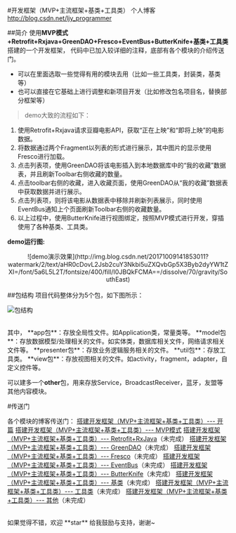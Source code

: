 #开发框架（MVP+主流框架+基类+工具类）
个人博客 http://blog.csdn.net/ljy_programmer

##简介
使用**MVP模式+Retrofit+Rxjava+GreenDAO+Fresco+EventBus+ButterKnife+基类+工具类**搭建的一个开发框架，
代码中已加入较详细的注释，底部有各个模块的介绍传送门。


- 可以在里面选取一些觉得有用的模块去用（比如一些工具类，封装类，基类等）
- 也可以直接在它基础上进行调整和新项目开发（比如修改包名项目名，替换部分框架等）

>demo大致的流程如下：
1. 使用Retrofit+Rxjava请求豆瓣电影API，获取“正在上映”和“即将上映”的电影数据。
2. 将数据通过两个Fragment以列表的形式进行展示，其中图片的显示使用Fresco进行加载。
3. 点击列表项，使用GreenDAO将该电影插入到本地数据库中的“我的收藏”数据表，并且刷新Toolbar右侧收藏的数量。
4. 点击toolbar右侧的收藏，进入收藏页面，使用GreenDAO从“我的收藏”数据表中获取数据并进行展示。
5. 点击列表项，则将该电影从数据表中移除并刷新列表展示，同时使用EventBus通知上个页面刷新Toolbar右侧的收藏数量。
6. 以上过程中，使用ButterKnife进行视图绑定，按照MVP模式进行开发，穿插使用了各种基类、工具类。

**demo运行图:**
<center>![demo演示效果](http://img.blog.csdn.net/20171009141853011?watermark/2/text/aHR0cDovL2Jsb2cuY3Nkbi5uZXQvbGp5X3Byb2dyYW1tZXI=/font/5a6L5L2T/fontsize/400/fill/I0JBQkFCMA==/dissolve/70/gravity/SouthEast)
</center>


<br>
##包结构
项目代码整体分为5个包，如下图所示：

![包结构](http://img.blog.csdn.net/20171010094014110?watermark/2/text/aHR0cDovL2Jsb2cuY3Nkbi5uZXQvbGp5X3Byb2dyYW1tZXI=/font/5a6L5L2T/fontsize/400/fill/I0JBQkFCMA==/dissolve/70/gravity/SouthEast)

<br>
其中，
**app包**：存放全局性文件。如Application类，常量类等。
**model包**：存放数据模型/处理相关的文件。如实体类，数据库相关文件，网络请求相关文件等。
**presenter包**：存放业务逻辑服务相关的文件。
**util包**：存放工具类。
**view包**：存放视图相关的文件。如activity，fragment，adapter，自定义控件等。

可以建多一个**other**包，用来存放Service，BroadcastReceiver，蓝牙，友盟等其他内容模块。
<br>

#传送门

各个模块的博客传送门：
[搭建开发框架（MVP+主流框架+基类+工具类）--- 开篇](http://blog.csdn.net/ljy_programmer/article/details/78180445)
[搭建开发框架（MVP+主流框架+基类+工具类）--- MVP模式](http://blog.csdn.net/ljy_programmer/article/details/78187499)
[搭建开发框架（MVP+主流框架+基类+工具类）--- Retrofit+RxJava](http:sdf)（未完成）
[搭建开发框架（MVP+主流框架+基类+工具类）--- GreenDAO](http:sdf)（未完成）
[搭建开发框架（MVP+主流框架+基类+工具类）--- Fresco](http:sdf)（未完成）
[搭建开发框架（MVP+主流框架+基类+工具类）--- EventBus](http:sdf)（未完成）
[搭建开发框架（MVP+主流框架+基类+工具类）--- ButterKnife](http:sdf)（未完成）
[搭建开发框架（MVP+主流框架+基类+工具类）--- 基类](http:sdf)（未完成）
[搭建开发框架（MVP+主流框架+基类+工具类）--- 工具类](http:sdf)（未完成）
[搭建开发框架（MVP+主流框架+基类+工具类）--- 其他](http:sdf)（未完成）

<br>
如果觉得不错，欢迎 **star** 给我鼓励与支持，谢谢~
